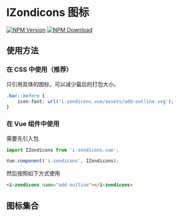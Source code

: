 # IZondicons 图标

[![NPM Version][npm-img]][npm-url]
[![NPM Download][download-img]][download-url]

[npm-img]: http://img.shields.io/npm/v/i-zondicons.vue.svg?style=flat-square
[npm-url]: http://npmjs.org/package/i-zondicons.vue
[download-img]: https://img.shields.io/npm/dm/i-zondicons.vue.svg?style=flat-square
[download-url]: https://npmjs.org/package/i-zondicons.vue

## 使用方法

### 在 CSS 中使用（推荐）

只引用具体的图标，可以减少最后的打包大小。

``` css
.bar::before {
    icon-font: url('i-zondicons.vue/assets/add-outline.svg');
}
```

### 在 Vue 组件中使用

需要先引入包

``` js
import IZondicons from 'i-zondicons.vue';

Vue.component('i-zondicons', IZondicons);
```

然后按照如下方式使用

``` html
<i-zondicons name="add-outline"></i-zondicons>
```

## 图标集合

<u-icon-example icon="i-zondicons" name="add-outline"></u-icon-example>
<u-icon-example icon="i-zondicons" name="add-solid"></u-icon-example>
<u-icon-example icon="i-zondicons" name="adjust"></u-icon-example>
<u-icon-example icon="i-zondicons" name="airplane"></u-icon-example>
<u-icon-example icon="i-zondicons" name="album"></u-icon-example>
<u-icon-example icon="i-zondicons" name="align-center"></u-icon-example>
<u-icon-example icon="i-zondicons" name="align-justified"></u-icon-example>
<u-icon-example icon="i-zondicons" name="align-left"></u-icon-example>
<u-icon-example icon="i-zondicons" name="align-right"></u-icon-example>
<u-icon-example icon="i-zondicons" name="anchor"></u-icon-example>
<u-icon-example icon="i-zondicons" name="announcement"></u-icon-example>
<u-icon-example icon="i-zondicons" name="apparel"></u-icon-example>
<u-icon-example icon="i-zondicons" name="arrow-down"></u-icon-example>
<u-icon-example icon="i-zondicons" name="arrow-left"></u-icon-example>
<u-icon-example icon="i-zondicons" name="arrow-outline-down"></u-icon-example>
<u-icon-example icon="i-zondicons" name="arrow-outline-left"></u-icon-example>
<u-icon-example icon="i-zondicons" name="arrow-outline-right"></u-icon-example>
<u-icon-example icon="i-zondicons" name="arrow-outline-up"></u-icon-example>
<u-icon-example icon="i-zondicons" name="arrow-right"></u-icon-example>
<u-icon-example icon="i-zondicons" name="arrow-thick-down"></u-icon-example>
<u-icon-example icon="i-zondicons" name="arrow-thick-left"></u-icon-example>
<u-icon-example icon="i-zondicons" name="arrow-thick-right"></u-icon-example>
<u-icon-example icon="i-zondicons" name="arrow-thick-up"></u-icon-example>
<u-icon-example icon="i-zondicons" name="arrow-thin-down"></u-icon-example>
<u-icon-example icon="i-zondicons" name="arrow-thin-left"></u-icon-example>
<u-icon-example icon="i-zondicons" name="arrow-thin-right"></u-icon-example>
<u-icon-example icon="i-zondicons" name="arrow-thin-up"></u-icon-example>
<u-icon-example icon="i-zondicons" name="arrow-up"></u-icon-example>
<u-icon-example icon="i-zondicons" name="artist"></u-icon-example>
<u-icon-example icon="i-zondicons" name="at-symbol"></u-icon-example>
<u-icon-example icon="i-zondicons" name="attachment"></u-icon-example>
<u-icon-example icon="i-zondicons" name="backspace"></u-icon-example>
<u-icon-example icon="i-zondicons" name="backward-step"></u-icon-example>
<u-icon-example icon="i-zondicons" name="backward"></u-icon-example>
<u-icon-example icon="i-zondicons" name="badge"></u-icon-example>
<u-icon-example icon="i-zondicons" name="battery-full"></u-icon-example>
<u-icon-example icon="i-zondicons" name="battery-half"></u-icon-example>
<u-icon-example icon="i-zondicons" name="battery-low"></u-icon-example>
<u-icon-example icon="i-zondicons" name="beverage"></u-icon-example>
<u-icon-example icon="i-zondicons" name="block"></u-icon-example>
<u-icon-example icon="i-zondicons" name="bluetooth"></u-icon-example>
<u-icon-example icon="i-zondicons" name="bolt"></u-icon-example>
<u-icon-example icon="i-zondicons" name="book-reference"></u-icon-example>
<u-icon-example icon="i-zondicons" name="bookmark-copy-2"></u-icon-example>
<u-icon-example icon="i-zondicons" name="bookmark-copy-3"></u-icon-example>
<u-icon-example icon="i-zondicons" name="bookmark-outline-add"></u-icon-example>
<u-icon-example icon="i-zondicons" name="bookmark-outline"></u-icon-example>
<u-icon-example icon="i-zondicons" name="bookmark"></u-icon-example>
<u-icon-example icon="i-zondicons" name="border-all"></u-icon-example>
<u-icon-example icon="i-zondicons" name="border-bottom"></u-icon-example>
<u-icon-example icon="i-zondicons" name="border-horizontal"></u-icon-example>
<u-icon-example icon="i-zondicons" name="border-inner"></u-icon-example>
<u-icon-example icon="i-zondicons" name="border-left"></u-icon-example>
<u-icon-example icon="i-zondicons" name="border-none"></u-icon-example>
<u-icon-example icon="i-zondicons" name="border-outer"></u-icon-example>
<u-icon-example icon="i-zondicons" name="border-right"></u-icon-example>
<u-icon-example icon="i-zondicons" name="border-top"></u-icon-example>
<u-icon-example icon="i-zondicons" name="border-vertical"></u-icon-example>
<u-icon-example icon="i-zondicons" name="box"></u-icon-example>
<u-icon-example icon="i-zondicons" name="brightness-down"></u-icon-example>
<u-icon-example icon="i-zondicons" name="brightness-up"></u-icon-example>
<u-icon-example icon="i-zondicons" name="browser-window-new"></u-icon-example>
<u-icon-example icon="i-zondicons" name="browser-window-open"></u-icon-example>
<u-icon-example icon="i-zondicons" name="browser-window"></u-icon-example>
<u-icon-example icon="i-zondicons" name="bug"></u-icon-example>
<u-icon-example icon="i-zondicons" name="buoy"></u-icon-example>
<u-icon-example icon="i-zondicons" name="calculator"></u-icon-example>
<u-icon-example icon="i-zondicons" name="calendar"></u-icon-example>
<u-icon-example icon="i-zondicons" name="camera"></u-icon-example>
<u-icon-example icon="i-zondicons" name="chart-bar"></u-icon-example>
<u-icon-example icon="i-zondicons" name="chart-pie"></u-icon-example>
<u-icon-example icon="i-zondicons" name="chart"></u-icon-example>
<u-icon-example icon="i-zondicons" name="chat-bubble-dots"></u-icon-example>
<u-icon-example icon="i-zondicons" name="checkmark-outline"></u-icon-example>
<u-icon-example icon="i-zondicons" name="checkmark"></u-icon-example>
<u-icon-example icon="i-zondicons" name="cheveron-down"></u-icon-example>
<u-icon-example icon="i-zondicons" name="cheveron-left"></u-icon-example>
<u-icon-example icon="i-zondicons" name="cheveron-outline-down"></u-icon-example>
<u-icon-example icon="i-zondicons" name="cheveron-outline-left"></u-icon-example>
<u-icon-example icon="i-zondicons" name="cheveron-outline-right"></u-icon-example>
<u-icon-example icon="i-zondicons" name="cheveron-outline-up"></u-icon-example>
<u-icon-example icon="i-zondicons" name="cheveron-right"></u-icon-example>
<u-icon-example icon="i-zondicons" name="cheveron-up"></u-icon-example>
<u-icon-example icon="i-zondicons" name="clipboard"></u-icon-example>
<u-icon-example icon="i-zondicons" name="close-outline"></u-icon-example>
<u-icon-example icon="i-zondicons" name="close-solid"></u-icon-example>
<u-icon-example icon="i-zondicons" name="close"></u-icon-example>
<u-icon-example icon="i-zondicons" name="cloud-upload"></u-icon-example>
<u-icon-example icon="i-zondicons" name="cloud"></u-icon-example>
<u-icon-example icon="i-zondicons" name="code"></u-icon-example>
<u-icon-example icon="i-zondicons" name="coffee"></u-icon-example>
<u-icon-example icon="i-zondicons" name="cog"></u-icon-example>
<u-icon-example icon="i-zondicons" name="color-palette"></u-icon-example>
<u-icon-example icon="i-zondicons" name="compose"></u-icon-example>
<u-icon-example icon="i-zondicons" name="computer-desktop"></u-icon-example>
<u-icon-example icon="i-zondicons" name="computer-laptop"></u-icon-example>
<u-icon-example icon="i-zondicons" name="conversation"></u-icon-example>
<u-icon-example icon="i-zondicons" name="copy"></u-icon-example>
<u-icon-example icon="i-zondicons" name="credit-card"></u-icon-example>
<u-icon-example icon="i-zondicons" name="currency-dollar"></u-icon-example>
<u-icon-example icon="i-zondicons" name="dashboard"></u-icon-example>
<u-icon-example icon="i-zondicons" name="date-add"></u-icon-example>
<u-icon-example icon="i-zondicons" name="dial-pad"></u-icon-example>
<u-icon-example icon="i-zondicons" name="directions"></u-icon-example>
<u-icon-example icon="i-zondicons" name="document-add"></u-icon-example>
<u-icon-example icon="i-zondicons" name="document"></u-icon-example>
<u-icon-example icon="i-zondicons" name="dots-horizontal-double"></u-icon-example>
<u-icon-example icon="i-zondicons" name="dots-horizontal-triple"></u-icon-example>
<u-icon-example icon="i-zondicons" name="download"></u-icon-example>
<u-icon-example icon="i-zondicons" name="duplicate"></u-icon-example>
<u-icon-example icon="i-zondicons" name="edit-copy"></u-icon-example>
<u-icon-example icon="i-zondicons" name="edit-crop"></u-icon-example>
<u-icon-example icon="i-zondicons" name="edit-cut"></u-icon-example>
<u-icon-example icon="i-zondicons" name="edit-pencil"></u-icon-example>
<u-icon-example icon="i-zondicons" name="education"></u-icon-example>
<u-icon-example icon="i-zondicons" name="envelope"></u-icon-example>
<u-icon-example icon="i-zondicons" name="exclamation-outline"></u-icon-example>
<u-icon-example icon="i-zondicons" name="exclamation-solid"></u-icon-example>
<u-icon-example icon="i-zondicons" name="explore"></u-icon-example>
<u-icon-example icon="i-zondicons" name="factory"></u-icon-example>
<u-icon-example icon="i-zondicons" name="fast-forward"></u-icon-example>
<u-icon-example icon="i-zondicons" name="fast-rewind"></u-icon-example>
<u-icon-example icon="i-zondicons" name="film"></u-icon-example>
<u-icon-example icon="i-zondicons" name="filter"></u-icon-example>
<u-icon-example icon="i-zondicons" name="flag"></u-icon-example>
<u-icon-example icon="i-zondicons" name="flashlight"></u-icon-example>
<u-icon-example icon="i-zondicons" name="folder-outline-add"></u-icon-example>
<u-icon-example icon="i-zondicons" name="folder-outline"></u-icon-example>
<u-icon-example icon="i-zondicons" name="folder"></u-icon-example>
<u-icon-example icon="i-zondicons" name="format-bold"></u-icon-example>
<u-icon-example icon="i-zondicons" name="format-font-size"></u-icon-example>
<u-icon-example icon="i-zondicons" name="format-italic"></u-icon-example>
<u-icon-example icon="i-zondicons" name="format-text-size"></u-icon-example>
<u-icon-example icon="i-zondicons" name="format-underline"></u-icon-example>
<u-icon-example icon="i-zondicons" name="forward-step"></u-icon-example>
<u-icon-example icon="i-zondicons" name="forward"></u-icon-example>
<u-icon-example icon="i-zondicons" name="gift"></u-icon-example>
<u-icon-example icon="i-zondicons" name="globe"></u-icon-example>
<u-icon-example icon="i-zondicons" name="hand-stop"></u-icon-example>
<u-icon-example icon="i-zondicons" name="hard-drive"></u-icon-example>
<u-icon-example icon="i-zondicons" name="headphones"></u-icon-example>
<u-icon-example icon="i-zondicons" name="heart"></u-icon-example>
<u-icon-example icon="i-zondicons" name="home"></u-icon-example>
<u-icon-example icon="i-zondicons" name="hot"></u-icon-example>
<u-icon-example icon="i-zondicons" name="hour-glass"></u-icon-example>
<u-icon-example icon="i-zondicons" name="inbox-check"></u-icon-example>
<u-icon-example icon="i-zondicons" name="inbox-download"></u-icon-example>
<u-icon-example icon="i-zondicons" name="inbox-full"></u-icon-example>
<u-icon-example icon="i-zondicons" name="inbox"></u-icon-example>
<u-icon-example icon="i-zondicons" name="indent-decrease"></u-icon-example>
<u-icon-example icon="i-zondicons" name="indent-increase"></u-icon-example>
<u-icon-example icon="i-zondicons" name="information-outline"></u-icon-example>
<u-icon-example icon="i-zondicons" name="information-solid"></u-icon-example>
<u-icon-example icon="i-zondicons" name="key"></u-icon-example>
<u-icon-example icon="i-zondicons" name="keyboard"></u-icon-example>
<u-icon-example icon="i-zondicons" name="layers"></u-icon-example>
<u-icon-example icon="i-zondicons" name="library"></u-icon-example>
<u-icon-example icon="i-zondicons" name="light-bulb"></u-icon-example>
<u-icon-example icon="i-zondicons" name="link"></u-icon-example>
<u-icon-example icon="i-zondicons" name="list-add"></u-icon-example>
<u-icon-example icon="i-zondicons" name="list-bullet"></u-icon-example>
<u-icon-example icon="i-zondicons" name="list"></u-icon-example>
<u-icon-example icon="i-zondicons" name="load-balancer"></u-icon-example>
<u-icon-example icon="i-zondicons" name="location-current"></u-icon-example>
<u-icon-example icon="i-zondicons" name="location-food"></u-icon-example>
<u-icon-example icon="i-zondicons" name="location-gas-station"></u-icon-example>
<u-icon-example icon="i-zondicons" name="location-hotel"></u-icon-example>
<u-icon-example icon="i-zondicons" name="location-marina"></u-icon-example>
<u-icon-example icon="i-zondicons" name="location-park"></u-icon-example>
<u-icon-example icon="i-zondicons" name="location-restroom"></u-icon-example>
<u-icon-example icon="i-zondicons" name="location-shopping"></u-icon-example>
<u-icon-example icon="i-zondicons" name="location"></u-icon-example>
<u-icon-example icon="i-zondicons" name="lock-closed"></u-icon-example>
<u-icon-example icon="i-zondicons" name="lock-open"></u-icon-example>
<u-icon-example icon="i-zondicons" name="map"></u-icon-example>
<u-icon-example icon="i-zondicons" name="menu"></u-icon-example>
<u-icon-example icon="i-zondicons" name="mic"></u-icon-example>
<u-icon-example icon="i-zondicons" name="minus-outline"></u-icon-example>
<u-icon-example icon="i-zondicons" name="minus-solid"></u-icon-example>
<u-icon-example icon="i-zondicons" name="mobile-devices"></u-icon-example>
<u-icon-example icon="i-zondicons" name="mood-happy-outline"></u-icon-example>
<u-icon-example icon="i-zondicons" name="mood-happy-solid"></u-icon-example>
<u-icon-example icon="i-zondicons" name="mood-neutral-outline"></u-icon-example>
<u-icon-example icon="i-zondicons" name="mood-neutral-solid"></u-icon-example>
<u-icon-example icon="i-zondicons" name="mood-sad-outline"></u-icon-example>
<u-icon-example icon="i-zondicons" name="mood-sad-solid"></u-icon-example>
<u-icon-example icon="i-zondicons" name="mouse"></u-icon-example>
<u-icon-example icon="i-zondicons" name="music-album"></u-icon-example>
<u-icon-example icon="i-zondicons" name="music-artist"></u-icon-example>
<u-icon-example icon="i-zondicons" name="music-notes"></u-icon-example>
<u-icon-example icon="i-zondicons" name="music-playlist"></u-icon-example>
<u-icon-example icon="i-zondicons" name="navigation-more"></u-icon-example>
<u-icon-example icon="i-zondicons" name="network"></u-icon-example>
<u-icon-example icon="i-zondicons" name="news-paper"></u-icon-example>
<u-icon-example icon="i-zondicons" name="notification"></u-icon-example>
<u-icon-example icon="i-zondicons" name="notifications-outline"></u-icon-example>
<u-icon-example icon="i-zondicons" name="notifications"></u-icon-example>
<u-icon-example icon="i-zondicons" name="paste"></u-icon-example>
<u-icon-example icon="i-zondicons" name="pause-outline"></u-icon-example>
<u-icon-example icon="i-zondicons" name="pause-solid"></u-icon-example>
<u-icon-example icon="i-zondicons" name="pause"></u-icon-example>
<u-icon-example icon="i-zondicons" name="pen-tool"></u-icon-example>
<u-icon-example icon="i-zondicons" name="phone"></u-icon-example>
<u-icon-example icon="i-zondicons" name="photo"></u-icon-example>
<u-icon-example icon="i-zondicons" name="php-elephant"></u-icon-example>
<u-icon-example icon="i-zondicons" name="pin"></u-icon-example>
<u-icon-example icon="i-zondicons" name="play-outline"></u-icon-example>
<u-icon-example icon="i-zondicons" name="play"></u-icon-example>
<u-icon-example icon="i-zondicons" name="playlist"></u-icon-example>
<u-icon-example icon="i-zondicons" name="plugin"></u-icon-example>
<u-icon-example icon="i-zondicons" name="portfolio"></u-icon-example>
<u-icon-example icon="i-zondicons" name="printer"></u-icon-example>
<u-icon-example icon="i-zondicons" name="pylon"></u-icon-example>
<u-icon-example icon="i-zondicons" name="question"></u-icon-example>
<u-icon-example icon="i-zondicons" name="queue"></u-icon-example>
<u-icon-example icon="i-zondicons" name="radar-copy-2"></u-icon-example>
<u-icon-example icon="i-zondicons" name="radar"></u-icon-example>
<u-icon-example icon="i-zondicons" name="radio"></u-icon-example>
<u-icon-example icon="i-zondicons" name="refresh"></u-icon-example>
<u-icon-example icon="i-zondicons" name="reload"></u-icon-example>
<u-icon-example icon="i-zondicons" name="reply-all"></u-icon-example>
<u-icon-example icon="i-zondicons" name="reply"></u-icon-example>
<u-icon-example icon="i-zondicons" name="repost"></u-icon-example>
<u-icon-example icon="i-zondicons" name="save-disk"></u-icon-example>
<u-icon-example icon="i-zondicons" name="screen-full"></u-icon-example>
<u-icon-example icon="i-zondicons" name="search"></u-icon-example>
<u-icon-example icon="i-zondicons" name="send"></u-icon-example>
<u-icon-example icon="i-zondicons" name="servers"></u-icon-example>
<u-icon-example icon="i-zondicons" name="share-01"></u-icon-example>
<u-icon-example icon="i-zondicons" name="share-alt"></u-icon-example>
<u-icon-example icon="i-zondicons" name="share"></u-icon-example>
<u-icon-example icon="i-zondicons" name="shield"></u-icon-example>
<u-icon-example icon="i-zondicons" name="shopping-cart"></u-icon-example>
<u-icon-example icon="i-zondicons" name="show-sidebar"></u-icon-example>
<u-icon-example icon="i-zondicons" name="shuffle"></u-icon-example>
<u-icon-example icon="i-zondicons" name="stand-by"></u-icon-example>
<u-icon-example icon="i-zondicons" name="star-full"></u-icon-example>
<u-icon-example icon="i-zondicons" name="station"></u-icon-example>
<u-icon-example icon="i-zondicons" name="step-backward"></u-icon-example>
<u-icon-example icon="i-zondicons" name="step-forward"></u-icon-example>
<u-icon-example icon="i-zondicons" name="stethoscope"></u-icon-example>
<u-icon-example icon="i-zondicons" name="store-front"></u-icon-example>
<u-icon-example icon="i-zondicons" name="stroke-width"></u-icon-example>
<u-icon-example icon="i-zondicons" name="subdirectory-left"></u-icon-example>
<u-icon-example icon="i-zondicons" name="subdirectory-right"></u-icon-example>
<u-icon-example icon="i-zondicons" name="swap"></u-icon-example>
<u-icon-example icon="i-zondicons" name="tablet"></u-icon-example>
<u-icon-example icon="i-zondicons" name="tag"></u-icon-example>
<u-icon-example icon="i-zondicons" name="target"></u-icon-example>
<u-icon-example icon="i-zondicons" name="text-box"></u-icon-example>
<u-icon-example icon="i-zondicons" name="text-decoration"></u-icon-example>
<u-icon-example icon="i-zondicons" name="thermometer"></u-icon-example>
<u-icon-example icon="i-zondicons" name="thumbs-down"></u-icon-example>
<u-icon-example icon="i-zondicons" name="thumbs-up"></u-icon-example>
<u-icon-example icon="i-zondicons" name="ticket"></u-icon-example>
<u-icon-example icon="i-zondicons" name="time"></u-icon-example>
<u-icon-example icon="i-zondicons" name="timer"></u-icon-example>
<u-icon-example icon="i-zondicons" name="tools-copy"></u-icon-example>
<u-icon-example icon="i-zondicons" name="translate"></u-icon-example>
<u-icon-example icon="i-zondicons" name="trash"></u-icon-example>
<u-icon-example icon="i-zondicons" name="travel-bus"></u-icon-example>
<u-icon-example icon="i-zondicons" name="travel-car"></u-icon-example>
<u-icon-example icon="i-zondicons" name="travel-case"></u-icon-example>
<u-icon-example icon="i-zondicons" name="travel-taxi-cab"></u-icon-example>
<u-icon-example icon="i-zondicons" name="travel-train"></u-icon-example>
<u-icon-example icon="i-zondicons" name="travel-walk"></u-icon-example>
<u-icon-example icon="i-zondicons" name="travel"></u-icon-example>
<u-icon-example icon="i-zondicons" name="trophy"></u-icon-example>
<u-icon-example icon="i-zondicons" name="tuning"></u-icon-example>
<u-icon-example icon="i-zondicons" name="upload"></u-icon-example>
<u-icon-example icon="i-zondicons" name="usb"></u-icon-example>
<u-icon-example icon="i-zondicons" name="user-add"></u-icon-example>
<u-icon-example icon="i-zondicons" name="user-group"></u-icon-example>
<u-icon-example icon="i-zondicons" name="user-solid-circle"></u-icon-example>
<u-icon-example icon="i-zondicons" name="user-solid-square"></u-icon-example>
<u-icon-example icon="i-zondicons" name="user"></u-icon-example>
<u-icon-example icon="i-zondicons" name="vector"></u-icon-example>
<u-icon-example icon="i-zondicons" name="video-camera"></u-icon-example>
<u-icon-example icon="i-zondicons" name="view-carousel"></u-icon-example>
<u-icon-example icon="i-zondicons" name="view-column"></u-icon-example>
<u-icon-example icon="i-zondicons" name="view-hide"></u-icon-example>
<u-icon-example icon="i-zondicons" name="view-list"></u-icon-example>
<u-icon-example icon="i-zondicons" name="view-show"></u-icon-example>
<u-icon-example icon="i-zondicons" name="view-tile"></u-icon-example>
<u-icon-example icon="i-zondicons" name="volume-down"></u-icon-example>
<u-icon-example icon="i-zondicons" name="volume-mute"></u-icon-example>
<u-icon-example icon="i-zondicons" name="volume-off"></u-icon-example>
<u-icon-example icon="i-zondicons" name="volume-up"></u-icon-example>
<u-icon-example icon="i-zondicons" name="wallet"></u-icon-example>
<u-icon-example icon="i-zondicons" name="watch"></u-icon-example>
<u-icon-example icon="i-zondicons" name="window-new"></u-icon-example>
<u-icon-example icon="i-zondicons" name="window-open"></u-icon-example>
<u-icon-example icon="i-zondicons" name="window"></u-icon-example>
<u-icon-example icon="i-zondicons" name="wrench"></u-icon-example>
<u-icon-example icon="i-zondicons" name="yin-yang"></u-icon-example>
<u-icon-example icon="i-zondicons" name="zoom-in"></u-icon-example>
<u-icon-example icon="i-zondicons" name="zoom-out"></u-icon-example>

